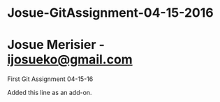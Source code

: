 # Josue-GitAssignment-04-15-2016
# Josue Merisier - ijosueko@gmail.com

First Git Assignment 04-15-16

Added this line as an add-on.
